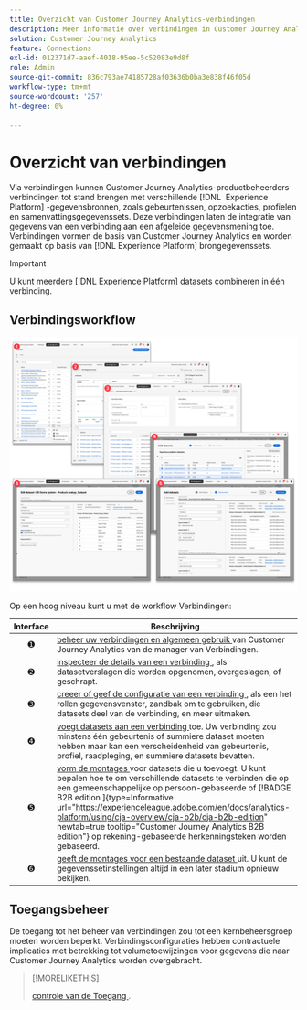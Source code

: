 ```yaml
---
title: Overzicht van Customer Journey Analytics-verbindingen
description: Meer informatie over verbindingen in Customer Journey Analytics.
solution: Customer Journey Analytics
feature: Connections
exl-id: 012371d7-aaef-4018-95ee-5c52083e9d8f
role: Admin
source-git-commit: 836c793ae74185728af03636b0ba3e838f46f05d
workflow-type: tm+mt
source-wordcount: '257'
ht-degree: 0%

---
```


# Overzicht van verbindingen

Via verbindingen kunnen Customer Journey Analytics-productbeheerders verbindingen tot stand brengen met verschillende [!DNL &#x200B; Experience Platform] -gegevensbronnen, zoals gebeurtenissen, opzoekacties, profielen en samenvattingsgegevenssets. Deze verbindingen laten de integratie van gegevens van een verbinding aan een afgeleide gegevensmening toe. Verbindingen vormen de basis van Customer Journey Analytics en worden gemaakt op basis van [!DNL Experience Platform] brongegevenssets.

>[!IMPORTANT]
>
>U kunt meerdere [!DNL Experience Platform] datasets combineren in één verbinding.


## Verbindingsworkflow

![ het werkschema van Verbindingen ](assets/connection-workflow.png)

<!-- Outdated interface 

>[!BEGINSHADEBOX]

See ![VideoCheckedOut](/help/assets/icons/VideoCheckedOut.svg) [Configuring connections](https://video.tv.adobe.com/v/35111/?quality=12&learn=on){target="_blank"} for a demo video.

>[!ENDSHADEBOX]

-->

Op een hoog niveau kunt u met de workflow Verbindingen:

| Interface | Beschrijving |
|:---:|---|
| ➊ | [ beheer uw verbindingen en algemeen gebruik ](manage-connections.md) van Customer Journey Analytics van de manager van Verbindingen. |
| ➋ | [ inspecteer de details van een verbinding ](manage-connections.md#connection-details), als datasetverslagen die worden opgenomen, overgeslagen, of geschrapt. |
| ➌ | [ creeer of geef de configuratie van een verbinding ](create-connection.md#create-or-edit-a-connection), als een het rollen gegevensvenster, zandbak om te gebruiken, die datasets deel van de verbinding, en meer uitmaken. |
| ➍ | [ voegt datasets aan een verbinding ](create-connection.md#add-datasets) toe. Uw verbinding zou minstens één gebeurtenis of summiere dataset moeten hebben maar kan een verscheidenheid van gebeurtenis, profiel, raadpleging, en summiere datasets bevatten. |
| ➎ | [ vorm de montages ](create-connection.md#dataset-settings) voor datasets die u toevoegt. U kunt bepalen hoe te om verschillende datasets te verbinden die op een gemeenschappelijke op persoon-gebaseerde of [!BADGE &#x200B; B2B edition &#x200B;]{type=Informative url="https://experienceleague.adobe.com/en/docs/analytics-platform/using/cja-overview/cja-b2b/cja-b2b-edition" newtab=true tooltip="Customer Journey Analytics B2B edition"} op rekening-gebaseerde herkenningsteken worden gebaseerd. |
| ➏ | [ geeft de montages voor een bestaande dataset ](create-connection.md#edit-a-dataset) uit. U kunt de gegevenssetinstellingen altijd in een later stadium opnieuw bekijken. |



## Toegangsbeheer

De toegang tot het beheer van verbindingen zou tot een kernbeheersgroep moeten worden beperkt. Verbindingsconfiguraties hebben contractuele implicaties met betrekking tot volumetoewijzingen voor gegevens die naar Customer Journey Analytics worden overgebracht.

>[!MORELIKETHIS]
>
>[ controle van de Toegang ](/help/technotes/access-control.md).

